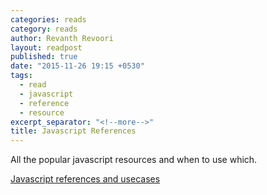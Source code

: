 ```yaml
---
categories: reads
category: reads
author: Revanth Revoori
layout: readpost
published: true
date: "2015-11-26 19:15 +0530"
tags: 
  - read
  - javascript
  - reference
  - resource
excerpt_separator: "<!--more-->"
title: Javascript References
---
```




All the popular javascript resources and when to use which.

<a class="embedly-card" href="http://www.sitepoint.com/top-javascript-frameworks-libraries-tools-use/">Javascript references and usecases  <i class="fa fa-external-link"></i></a>
<!--more-->
